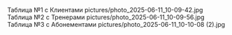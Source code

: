 Таблица №1 с Клиентами
pictures/photo_2025-06-11_10-09-42.jpg
Таблица №2 с Тренерами
pictures/photo_2025-06-11_10-09-56.jpg
Таблица №3 с Абонементами
pictures/photo_2025-06-11_10-10-08 (2).jpg
